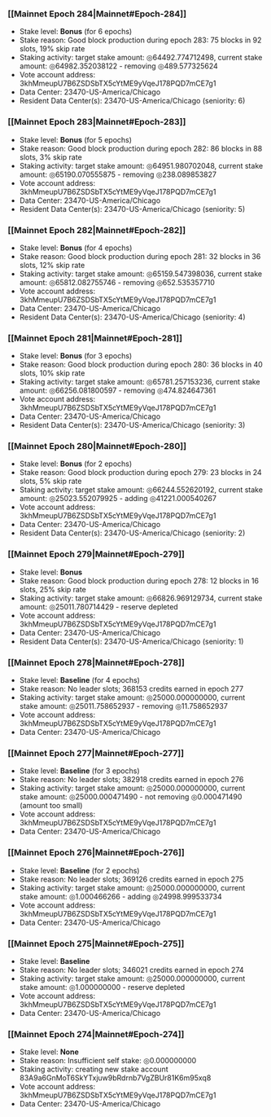 ### [[Mainnet Epoch 284|Mainnet#Epoch-284]]
* Stake level: **Bonus** (for 6 epochs)
* Stake reason: Good block production during epoch 283: 75 blocks in 92 slots, 19% skip rate
* Staking activity: target stake amount: ◎64492.774712498, current stake amount: ◎64982.352038122 - removing ◎489.577325624
* Vote account address: 3khMmeupU7B6ZSDSbTX5cYtME9yVqeJ178PQD7mCE7g1
* Data Center: 23470-US-America/Chicago
* Resident Data Center(s): 23470-US-America/Chicago (seniority: 6)
### [[Mainnet Epoch 283|Mainnet#Epoch-283]]
* Stake level: **Bonus** (for 5 epochs)
* Stake reason: Good block production during epoch 282: 86 blocks in 88 slots, 3% skip rate
* Staking activity: target stake amount: ◎64951.980702048, current stake amount: ◎65190.070555875 - removing ◎238.089853827
* Vote account address: 3khMmeupU7B6ZSDSbTX5cYtME9yVqeJ178PQD7mCE7g1
* Data Center: 23470-US-America/Chicago
* Resident Data Center(s): 23470-US-America/Chicago (seniority: 5)
### [[Mainnet Epoch 282|Mainnet#Epoch-282]]
* Stake level: **Bonus** (for 4 epochs)
* Stake reason: Good block production during epoch 281: 32 blocks in 36 slots, 12% skip rate
* Staking activity: target stake amount: ◎65159.547398036, current stake amount: ◎65812.082755746 - removing ◎652.535357710
* Vote account address: 3khMmeupU7B6ZSDSbTX5cYtME9yVqeJ178PQD7mCE7g1
* Data Center: 23470-US-America/Chicago
* Resident Data Center(s): 23470-US-America/Chicago (seniority: 4)
### [[Mainnet Epoch 281|Mainnet#Epoch-281]]
* Stake level: **Bonus** (for 3 epochs)
* Stake reason: Good block production during epoch 280: 36 blocks in 40 slots, 10% skip rate
* Staking activity: target stake amount: ◎65781.257153236, current stake amount: ◎66256.081800597 - removing ◎474.824647361
* Vote account address: 3khMmeupU7B6ZSDSbTX5cYtME9yVqeJ178PQD7mCE7g1
* Data Center: 23470-US-America/Chicago
* Resident Data Center(s): 23470-US-America/Chicago (seniority: 3)
### [[Mainnet Epoch 280|Mainnet#Epoch-280]]
* Stake level: **Bonus** (for 2 epochs)
* Stake reason: Good block production during epoch 279: 23 blocks in 24 slots, 5% skip rate
* Staking activity: target stake amount: ◎66244.552620192, current stake amount: ◎25023.552079925 - adding ◎41221.000540267
* Vote account address: 3khMmeupU7B6ZSDSbTX5cYtME9yVqeJ178PQD7mCE7g1
* Data Center: 23470-US-America/Chicago
* Resident Data Center(s): 23470-US-America/Chicago (seniority: 2)
### [[Mainnet Epoch 279|Mainnet#Epoch-279]]
* Stake level: **Bonus**
* Stake reason: Good block production during epoch 278: 12 blocks in 16 slots, 25% skip rate
* Staking activity: target stake amount: ◎66826.969129734, current stake amount: ◎25011.780714429 - reserve depleted
* Vote account address: 3khMmeupU7B6ZSDSbTX5cYtME9yVqeJ178PQD7mCE7g1
* Data Center: 23470-US-America/Chicago
* Resident Data Center(s): 23470-US-America/Chicago (seniority: 1)
### [[Mainnet Epoch 278|Mainnet#Epoch-278]]
* Stake level: **Baseline** (for 4 epochs)
* Stake reason: No leader slots; 368153 credits earned in epoch 277
* Staking activity: target stake amount: ◎25000.000000000, current stake amount: ◎25011.758652937 - removing ◎11.758652937
* Vote account address: 3khMmeupU7B6ZSDSbTX5cYtME9yVqeJ178PQD7mCE7g1
* Data Center: 23470-US-America/Chicago
### [[Mainnet Epoch 277|Mainnet#Epoch-277]]
* Stake level: **Baseline** (for 3 epochs)
* Stake reason: No leader slots; 382918 credits earned in epoch 276
* Staking activity: target stake amount: ◎25000.000000000, current stake amount: ◎25000.000471490 - not removing ◎0.000471490 (amount too small)
* Vote account address: 3khMmeupU7B6ZSDSbTX5cYtME9yVqeJ178PQD7mCE7g1
* Data Center: 23470-US-America/Chicago
### [[Mainnet Epoch 276|Mainnet#Epoch-276]]
* Stake level: **Baseline** (for 2 epochs)
* Stake reason: No leader slots; 369126 credits earned in epoch 275
* Staking activity: target stake amount: ◎25000.000000000, current stake amount: ◎1.000466266 - adding ◎24998.999533734
* Vote account address: 3khMmeupU7B6ZSDSbTX5cYtME9yVqeJ178PQD7mCE7g1
* Data Center: 23470-US-America/Chicago
### [[Mainnet Epoch 275|Mainnet#Epoch-275]]
* Stake level: **Baseline**
* Stake reason: No leader slots; 346021 credits earned in epoch 274
* Staking activity: target stake amount: ◎25000.000000000, current stake amount: ◎1.000000000 - reserve depleted
* Vote account address: 3khMmeupU7B6ZSDSbTX5cYtME9yVqeJ178PQD7mCE7g1
* Data Center: 23470-US-America/Chicago
### [[Mainnet Epoch 274|Mainnet#Epoch-274]]
* Stake level: **None**
* Stake reason: Insufficient self stake: ◎0.000000000
* Staking activity: creating new stake account 83A9a6GnMoT6SkYTxjuw9bRdrnb7VgZBUr81K6m95xq8
* Vote account address: 3khMmeupU7B6ZSDSbTX5cYtME9yVqeJ178PQD7mCE7g1
* Data Center: 23470-US-America/Chicago